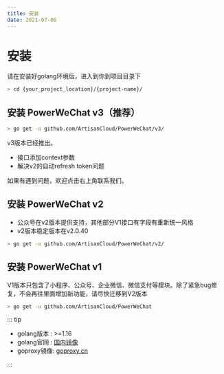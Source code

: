 ```yaml
---
title: 安装
date: 2021-07-06
---
```


# 安装

请在安装好golang环境后，进入到你到项目目录下

``` bash
> cd {your_project_location}/{project-name}/
```

## 安装 PowerWeChat v3（推荐）

``` bash
> go get -u github.com/ArtisanCloud/PowerWeChat/v3/
```

v3版本已经推出。

* 接口添加context参数
* 解决v2的自动refresh token问题



如果有遇到问题，欢迎点击右上角联系我们。

## 安装 PowerWeChat v2

* 公众号在v2版本提供支持，其他部分V1接口有字段有重新统一风格
* v2版本稳定版本在v2.0.40



``` bash
> go get -u github.com/ArtisanCloud/PowerWeChat/v2/
```

## 安装 PowerWeChat v1

V1版本只包含了小程序、公众号、企业微信、微信支付等模块。除了紧急bug修复，不会再往里面增加新功能，请尽快迁移到V2版本

``` bash
> go get -u github.com/ArtisanCloud/PowerWeChat
```

::: tip

* golang版本 :  >=1.16
* golang官网 :  [国内镜像](https://golang.google.cn/dl/)
* goproxy镜像:  [goproxy.cn](https://goproxy.cn/)

:::
